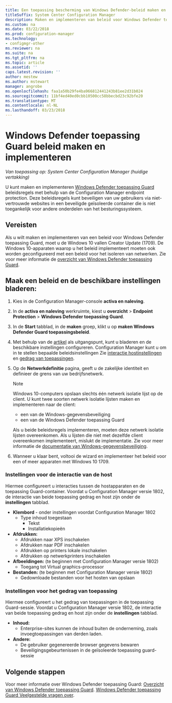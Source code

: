 ```yaml
---
title: Een toepassing bescherming van Windows Defender-beleid maken en implementeren
titleSuffix: System Center Configuration Manager
description: Maken en implementeren van beleid voor Windows Defender toepassing Guard.
ms.custom: na
ms.date: 03/22/2018
ms.prod: configuration-manager
ms.technology:
- configmgr-other
ms.reviewer: na
ms.suite: na
ms.tgt_pltfrm: na
ms.topic: article
ms.assetid: ''
caps.latest.revision: ''
author: mestew
ms.author: mstewart
manager: angrobe
ms.openlocfilehash: faa1a50b29fe4ba966812441243b81ee2d31b024
ms.sourcegitcommit: 11bf4ed40ed0cbb10500cc58bbecbd23c92bfe20
ms.translationtype: MT
ms.contentlocale: nl-NL
ms.lasthandoff: 03/23/2018
---
```

# <a name="create-and-deploy-windows-defender-application-guard-policy"></a>Windows Defender toepassing Guard beleid maken en implementeren 
*Van toepassing op: System Center Configuration Manager (huidige vertakking)*
<!-- 1351960 -->
U kunt maken en implementeren [Windows Defender toepassing Guard](https://docs.microsoft.com/windows/threat-protection/windows-defender-application-guard/wd-app-guard-overview) beleidsregels met behulp van de Configuration Manager endpoint protection. Deze beleidsregels kunt beveiligen van uw gebruikers via niet-vertrouwde websites in een beveiligde geïsoleerde container die is niet toegankelijk voor andere onderdelen van het besturingssysteem.

## <a name="prerequisites"></a>Vereisten

Als u wilt maken en implementeren van een beleid voor Windows Defender toepassing Guard, moet u de Windows 10 vallen Creator Update (1709). De Windows 10-apparaten waarop u het beleid implementeert moeten ook worden geconfigureerd met een beleid voor het isoleren van netwerken. Zie voor meer informatie de [overzicht van Windows Defender toepassing Guard](https://docs.microsoft.com/en-us/windows/threat-protection/windows-defender-application-guard/wd-app-guard-overview). 


## <a name="create-a-policy-and-to-browse-the-available-settings"></a>Maak een beleid en de beschikbare instellingen bladeren:

1. Kies in de Configuration Manager-console **activa en naleving**.
2. In de **activa en naleving** werkruimte, kiest u **overzicht** > **Endpoint Protection** > **Windows Defender toepassing Guard**.
3. In de **Start** tabblad, in de **maken** groep, klikt u op **maken Windows Defender Guard toepassingsbeleid**.
4. Met behulp van de [artikel](https://docs.microsoft.com/windows/security/threat-protection/windows-defender-application-guard/configure-wd-app-guard) als uitgangspunt, kunt u bladeren en de beschikbare instellingen configureren. Configuration Manager kunt u om in te stellen bepaalde beleidsinstellingen Zie [interactie hostinstellingen](#BKMK_HIS) en [gedrag van toepassingen](#BKMK_AppB).
5. Op de **Netwerkdefinitie** pagina, geeft u de zakelijke identiteit en definieer de grens van uw bedrijfsnetwerk.

    > [!NOTE]
    > Windows 10-computers opslaan slechts één netwerk isolatie lijst op de client. U kunt twee soorten netwerk isolatie lijsten maken en implementeren naar de client:
    >
    >  - een van de Windows-gegevensbeveiliging
    >  - een van de Windows Defender toepassing Guard
    >
    > Als u beide beleidsregels implementeren, moeten deze netwerk isolatie lijsten overeenkomen. Als u lijsten die niet met dezelfde client overeenkomen implementeert, mislukt de implementatie. Zie voor meer informatie de [documentatie van Windows-gegevensbeveiliging](https://docs.microsoft.com/windows/threat-protection/windows-information-protection/create-wip-policy-using-sccm).
    > 
    > 

6. Wanneer u klaar bent, voltooi de wizard en implementeer het beleid voor een of meer apparaten met Windows 10 1709.

### <a name="bkmk_HIS"></a> Instellingen voor de interactie van de host
Hiermee configureert u interacties tussen de hostapparaten en de toepassing Guard-container. Voordat u Configuration Manager versie 1802, de interactie van beide toepassing gedrag en host zijn onder de **instellingen** tabblad.

- **Klembord** - onder instellingen voordat Configuration Manager 1802
    - Type inhoud toegestaan
        - Tekst
        - Installatiekopieën
- **Afdrukken:**
    - Afdrukken naar XPS inschakelen
    - Afdrukken naar PDF inschakelen
    - Afdrukken op printers lokale inschakelen
    - Afdrukken op netwerkprinters inschakelen
- **Afbeeldingen:** (te beginnen met Configuration Manager versie 1802)
    - Toegang tot Virtual graphics-processor
- **Bestanden:** (te beginnen met Configuration Manager versie 1802)
    - Gedownloade bestanden voor het hosten van opslaan

### <a name="bkmk_ABS"></a> Instellingen voor het gedrag van toepassing
Hiermee configureert u het gedrag van toepassingen in de toepassing Guard-sessie. Voordat u Configuration Manager versie 1802, de interactie van beide toepassing gedrag en host zijn onder de **instellingen** tabblad.

- **Inhoud:**
   - Enterprise-sites kunnen de inhoud buiten de onderneming, zoals invoegtoepassingen van derden laden.
- **Andere:**
    - De gebruiker gegenereerde browser gegevens bewaren
    - Beveiligingsgebeurtenissen in de geïsoleerde toepassing guard-sessie



## <a name="next-steps"></a>Volgende stappen
Voor meer informatie over Windows Defender toepassing Guard: [Overzicht van Windows Defender toepassing Guard](https://docs.microsoft.com/windows/security/threat-protection/windows-defender-application-guard/wd-app-guard-overview).
[Windows Defender toepassing Guard Veelgestelde vragen over](https://docs.microsoft.com/windows/security/threat-protection/windows-defender-application-guard/faq-wd-app-guard).
